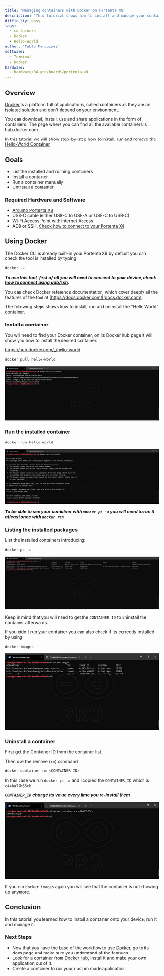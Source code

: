 ```yaml
---
title: 'Managing containers with Docker on Portenta X8'
description: 'This tutorial shows how to install and manage your containers using Docker.'
difficulty: easy
tags:
  - containers
  - Docker
  - Hello-World
author: 'Pablo Marquínez'
software:
  - Terminal
  - Docker
hardware:
  - hardware/04.pro/boards/portenta-x8
---
```


## Overview

[Docker](http://docker.com) Is a platform full of applications, called containers as they are an isolated solution and don't depend on your environment.

You can download, install, use and share applications in the form of containers. The page where you can find all the available containers is hub.docker.com

In this tutorial we will show step-by-step how to install, run and remove the [Hello-World Container](https://hub.docker.com/_/hello-world)

## Goals

- List the installed and running containers
- Install a container
- Run a container manually
- Uninstall a container

### Required Hardware and Software

- [Arduino Portenta X8](https://store.arduino.cc/products/portenta-x8)
- USB-C cable (either USB-C to USB-A or USB-C to USB-C)
- Wi-Fi Access Point with Internet Access
- ADB or SSH. [Check how to connect to your Portenta X8](docs.arduino.cc/tutorials/portenta-x8/out-of-the-box#controlling-portenta-x8-through-the-terminal)

## Using Docker

The Docker CLI is already built-in your Portenta X8 by default you can check the tool is installed by typing
```sh
docker -v
```

***To use this tool, first of all you will need to connect to your device, check [how to connect using adb/ssh](/tutorials/portenta-x8/out-of-the-box#controlling-portenta-x8-through-the-terminal).***

You can check Docker reference documentation, which cover deeply all the features of the tool at [https://docs.docker.com/](docs.docker.com).

The following steps shows how to install, run and uninstall the "Hello World" container.

### Install a container

You will need to find your Docker container, on its Docker hub page it will show you how to install the desired container.

https://hub.docker.com/_/hello-world

```sh
docker pull hello-world
```

![Docker CLI pulling a container](assets/docker-pull.png)

### Run the installed container

```sh
docker run hello-world
```

![Docker CLI running Hello World app](assets/docker-run.png)

***To be able to see your container with `docker ps -a` you will need to run it atleast once with `docker run`***

### Listing the installed packages
List the installed containers introducing: 
```sh 
docker ps -a
```

![Docker CLI listing all the installed containers](assets/docker-ps.png)

Keep in mind that you will need to get the `CONTAINER ID` to uninstall the container afterwards.

If you didn't run your container you can also check if its correctly installed by using 
```sh
docker images
```

![Docker CLI images](assets/docker-images.png)

### Uninstall a container

First get the Container ID from the container list.

Then use the remove (`rm`) command 
```sh
docker container rm <CONTAINER ID>
```

In this case we run `docker ps -a` and I copied the `CONTAINER_ID` which is `c44ba77b65cb`.

***`CONTAINER_ID` change its value every time you re-install them***

![Docker CLI container uninstall](assets/docker-container-rm.png)

If you run `docker images` again you will see that the container is not showing up anymore.

## Conclusion

In this tutorial you learned how to install a container onto your device, run it and manage it.

### Next Steps

- Now that you have the base of the workflow to use [Docker](https://docker.com), go to its docs page and make sure you understand all the features.
- Look for a container from [Docker hub](http://hub.docker.com), install it and make your own application out of it.
- Create a container to run your custom made application.